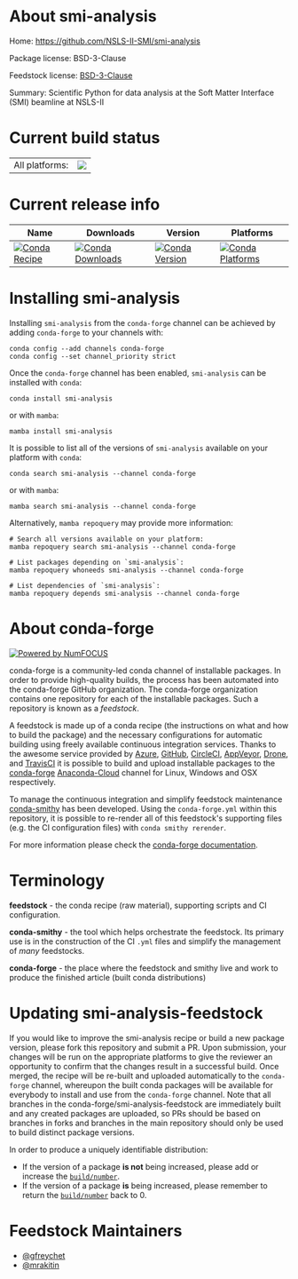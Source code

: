 About smi-analysis
==================

Home: https://github.com/NSLS-II-SMI/smi-analysis

Package license: BSD-3-Clause

Feedstock license: [BSD-3-Clause](https://github.com/conda-forge/smi-analysis-feedstock/blob/main/LICENSE.txt)

Summary: Scientific Python for data analysis at the Soft Matter Interface (SMI) beamline at NSLS-II

Current build status
====================


<table><tr><td>All platforms:</td>
    <td>
      <a href="https://dev.azure.com/conda-forge/feedstock-builds/_build/latest?definitionId=14270&branchName=main">
        <img src="https://dev.azure.com/conda-forge/feedstock-builds/_apis/build/status/smi-analysis-feedstock?branchName=main">
      </a>
    </td>
  </tr>
</table>

Current release info
====================

| Name | Downloads | Version | Platforms |
| --- | --- | --- | --- |
| [![Conda Recipe](https://img.shields.io/badge/recipe-smi--analysis-green.svg)](https://anaconda.org/conda-forge/smi-analysis) | [![Conda Downloads](https://img.shields.io/conda/dn/conda-forge/smi-analysis.svg)](https://anaconda.org/conda-forge/smi-analysis) | [![Conda Version](https://img.shields.io/conda/vn/conda-forge/smi-analysis.svg)](https://anaconda.org/conda-forge/smi-analysis) | [![Conda Platforms](https://img.shields.io/conda/pn/conda-forge/smi-analysis.svg)](https://anaconda.org/conda-forge/smi-analysis) |

Installing smi-analysis
=======================

Installing `smi-analysis` from the `conda-forge` channel can be achieved by adding `conda-forge` to your channels with:

```
conda config --add channels conda-forge
conda config --set channel_priority strict
```

Once the `conda-forge` channel has been enabled, `smi-analysis` can be installed with `conda`:

```
conda install smi-analysis
```

or with `mamba`:

```
mamba install smi-analysis
```

It is possible to list all of the versions of `smi-analysis` available on your platform with `conda`:

```
conda search smi-analysis --channel conda-forge
```

or with `mamba`:

```
mamba search smi-analysis --channel conda-forge
```

Alternatively, `mamba repoquery` may provide more information:

```
# Search all versions available on your platform:
mamba repoquery search smi-analysis --channel conda-forge

# List packages depending on `smi-analysis`:
mamba repoquery whoneeds smi-analysis --channel conda-forge

# List dependencies of `smi-analysis`:
mamba repoquery depends smi-analysis --channel conda-forge
```


About conda-forge
=================

[![Powered by
NumFOCUS](https://img.shields.io/badge/powered%20by-NumFOCUS-orange.svg?style=flat&colorA=E1523D&colorB=007D8A)](https://numfocus.org)

conda-forge is a community-led conda channel of installable packages.
In order to provide high-quality builds, the process has been automated into the
conda-forge GitHub organization. The conda-forge organization contains one repository
for each of the installable packages. Such a repository is known as a *feedstock*.

A feedstock is made up of a conda recipe (the instructions on what and how to build
the package) and the necessary configurations for automatic building using freely
available continuous integration services. Thanks to the awesome service provided by
[Azure](https://azure.microsoft.com/en-us/services/devops/), [GitHub](https://github.com/),
[CircleCI](https://circleci.com/), [AppVeyor](https://www.appveyor.com/),
[Drone](https://cloud.drone.io/welcome), and [TravisCI](https://travis-ci.com/)
it is possible to build and upload installable packages to the
[conda-forge](https://anaconda.org/conda-forge) [Anaconda-Cloud](https://anaconda.org/)
channel for Linux, Windows and OSX respectively.

To manage the continuous integration and simplify feedstock maintenance
[conda-smithy](https://github.com/conda-forge/conda-smithy) has been developed.
Using the ``conda-forge.yml`` within this repository, it is possible to re-render all of
this feedstock's supporting files (e.g. the CI configuration files) with ``conda smithy rerender``.

For more information please check the [conda-forge documentation](https://conda-forge.org/docs/).

Terminology
===========

**feedstock** - the conda recipe (raw material), supporting scripts and CI configuration.

**conda-smithy** - the tool which helps orchestrate the feedstock.
                   Its primary use is in the construction of the CI ``.yml`` files
                   and simplify the management of *many* feedstocks.

**conda-forge** - the place where the feedstock and smithy live and work to
                  produce the finished article (built conda distributions)


Updating smi-analysis-feedstock
===============================

If you would like to improve the smi-analysis recipe or build a new
package version, please fork this repository and submit a PR. Upon submission,
your changes will be run on the appropriate platforms to give the reviewer an
opportunity to confirm that the changes result in a successful build. Once
merged, the recipe will be re-built and uploaded automatically to the
`conda-forge` channel, whereupon the built conda packages will be available for
everybody to install and use from the `conda-forge` channel.
Note that all branches in the conda-forge/smi-analysis-feedstock are
immediately built and any created packages are uploaded, so PRs should be based
on branches in forks and branches in the main repository should only be used to
build distinct package versions.

In order to produce a uniquely identifiable distribution:
 * If the version of a package **is not** being increased, please add or increase
   the [``build/number``](https://docs.conda.io/projects/conda-build/en/latest/resources/define-metadata.html#build-number-and-string).
 * If the version of a package **is** being increased, please remember to return
   the [``build/number``](https://docs.conda.io/projects/conda-build/en/latest/resources/define-metadata.html#build-number-and-string)
   back to 0.

Feedstock Maintainers
=====================

* [@gfreychet](https://github.com/gfreychet/)
* [@mrakitin](https://github.com/mrakitin/)

